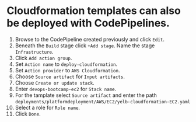 # Cloudformation templates can also be deployed with CodePipelines.

1. Browse to the CodePipeline created previously and click `Edit`.
2. Beneath the `Build` stage click `+Add stage`. Name the stage `Infrastructure`.
3. Click `Add action group`.
4. Set `Action name` to `deploy-cloudformation`.
5. Set `Action provider` to `AWS Cloudformation`.
6. Choose `Source artifact` for `Input artifacts`.
7. Choose `Create or update stack`.
8. Enter `devops-bootcamp-ec2` for `Stack name`.
9. For the tamplate select `Source artifact` and enter the path `deployments/platformdeployment/AWS/EC2/yelb-cloudformation-EC2.yaml`
10. Select a role for `Role name`.
11. Click `Done`.
